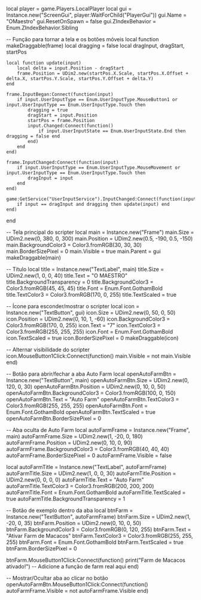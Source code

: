 local player = game.Players.LocalPlayer
local gui = Instance.new("ScreenGui", player:WaitForChild("PlayerGui"))
gui.Name = "OMaestro"
gui.ResetOnSpawn = false
gui.ZIndexBehavior = Enum.ZIndexBehavior.Sibling

-- Função para tornar a tela e os botões móveis
local function makeDraggable(frame)
    local dragging = false
    local dragInput, dragStart, startPos

    local function update(input)
        local delta = input.Position - dragStart
        frame.Position = UDim2.new(startPos.X.Scale, startPos.X.Offset + delta.X, startPos.Y.Scale, startPos.Y.Offset + delta.Y)
    end

    frame.InputBegan:Connect(function(input)
        if input.UserInputType == Enum.UserInputType.MouseButton1 or input.UserInputType == Enum.UserInputType.Touch then
            dragging = true
            dragStart = input.Position
            startPos = frame.Position
            input.Changed:Connect(function()
                if input.UserInputState == Enum.UserInputState.End then dragging = false end
            end)
        end
    end)

    frame.InputChanged:Connect(function(input)
        if input.UserInputType == Enum.UserInputType.MouseMovement or input.UserInputType == Enum.UserInputType.Touch then
            dragInput = input
        end
    end)

    game:GetService("UserInputService").InputChanged:Connect(function(input)
        if input == dragInput and dragging then update(input) end
    end)
end

-- Tela principal do scripter
local main = Instance.new("Frame")
main.Size = UDim2.new(0, 380, 0, 300)
main.Position = UDim2.new(0.5, -190, 0.5, -150)
main.BackgroundColor3 = Color3.fromRGB(30, 30, 30)
main.BorderSizePixel = 0
main.Visible = true
main.Parent = gui
makeDraggable(main)

-- Título
local title = Instance.new("TextLabel", main)
title.Size = UDim2.new(1, 0, 0, 40)
title.Text = "O MAESTRO"
title.BackgroundTransparency = 0
title.BackgroundColor3 = Color3.fromRGB(45, 45, 45)
title.Font = Enum.Font.GothamBold
title.TextColor3 = Color3.fromRGB(170, 0, 255)
title.TextScaled = true

-- Ícone para esconder/mostrar o scripter
local icon = Instance.new("TextButton", gui)
icon.Size = UDim2.new(0, 50, 0, 50)
icon.Position = UDim2.new(0, 10, 1, -60)
icon.BackgroundColor3 = Color3.fromRGB(170, 0, 255)
icon.Text = "7"
icon.TextColor3 = Color3.fromRGB(255, 255, 255)
icon.Font = Enum.Font.GothamBold
icon.TextScaled = true
icon.BorderSizePixel = 0
makeDraggable(icon)

-- Alternar visibilidade do scripter
icon.MouseButton1Click:Connect(function()
    main.Visible = not main.Visible
end)


-- Botão para abrir/fechar a aba Auto Farm
local openAutoFarmBtn = Instance.new("TextButton", main)
openAutoFarmBtn.Size = UDim2.new(0, 120, 0, 30)
openAutoFarmBtn.Position = UDim2.new(0, 10, 0, 50)
openAutoFarmBtn.BackgroundColor3 = Color3.fromRGB(100, 0, 150)
openAutoFarmBtn.Text = "Auto Farm"
openAutoFarmBtn.TextColor3 = Color3.fromRGB(255, 255, 255)
openAutoFarmBtn.Font = Enum.Font.GothamBold
openAutoFarmBtn.TextScaled = true
openAutoFarmBtn.BorderSizePixel = 0

-- Aba oculta de Auto Farm
local autoFarmFrame = Instance.new("Frame", main)
autoFarmFrame.Size = UDim2.new(1, -20, 0, 180)
autoFarmFrame.Position = UDim2.new(0, 10, 0, 90)
autoFarmFrame.BackgroundColor3 = Color3.fromRGB(40, 40, 40)
autoFarmFrame.BorderSizePixel = 0
autoFarmFrame.Visible = false

local autoFarmTitle = Instance.new("TextLabel", autoFarmFrame)
autoFarmTitle.Size = UDim2.new(1, 0, 0, 30)
autoFarmTitle.Position = UDim2.new(0, 0, 0, 0)
autoFarmTitle.Text = "Auto Farm"
autoFarmTitle.TextColor3 = Color3.fromRGB(200, 200, 200)
autoFarmTitle.Font = Enum.Font.GothamBold
autoFarmTitle.TextScaled = true
autoFarmTitle.BackgroundTransparency = 1

-- Botão de exemplo dentro da aba
local btnFarm = Instance.new("TextButton", autoFarmFrame)
btnFarm.Size = UDim2.new(1, -20, 0, 35)
btnFarm.Position = UDim2.new(0, 10, 0, 50)
btnFarm.BackgroundColor3 = Color3.fromRGB(0, 120, 255)
btnFarm.Text = "Ativar Farm de Macacos"
btnFarm.TextColor3 = Color3.fromRGB(255, 255, 255)
btnFarm.Font = Enum.Font.GothamBold
btnFarm.TextScaled = true
btnFarm.BorderSizePixel = 0

btnFarm.MouseButton1Click:Connect(function()
    print("Farm de Macacos ativado!")
    -- Adicione a função de farm real aqui
end)

-- Mostrar/Ocultar aba ao clicar no botão
openAutoFarmBtn.MouseButton1Click:Connect(function()
    autoFarmFrame.Visible = not autoFarmFrame.Visible
end)
